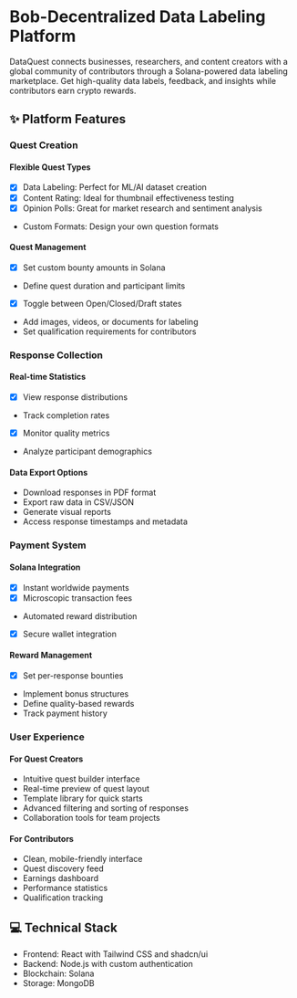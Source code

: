 # Bob-Decentralized Data Labeling Platform
DataQuest connects businesses, researchers, and content creators with a global community of contributors through a Solana-powered data labeling marketplace. Get high-quality data labels, feedback, and insights while contributors earn crypto rewards.
## ✨ Platform Features
### Quest Creation
#### Flexible Quest Types
* [X] Data Labeling: Perfect for ML/AI dataset creation
* [X] Content Rating: Ideal for thumbnail effectiveness testing
* [X] Opinion Polls: Great for market research and sentiment analysis
* Custom Formats: Design your own question formats
#### Quest Management
* [X] Set custom bounty amounts in Solana
* Define quest duration and participant limits
* [X] Toggle between Open/Closed/Draft states
* Add images, videos, or documents for labeling
* Set qualification requirements for contributors
### Response Collection
#### Real-time Statistics
* [X] View response distributions
* Track completion rates
* [X] Monitor quality metrics
* Analyze participant demographics
#### Data Export Options
* Download responses in PDF format
* Export raw data in CSV/JSON
* Generate visual reports
* Access response timestamps and metadata
### Payment System
#### Solana Integration
* [X] Instant worldwide payments
* [X] Microscopic transaction fees
* Automated reward distribution
* [X] Secure wallet integration
#### Reward Management
* [X] Set per-response bounties
* Implement bonus structures
* Define quality-based rewards
* Track payment history
### User Experience
#### For Quest Creators
* Intuitive quest builder interface
* Real-time preview of quest layout
* Template library for quick starts
* Advanced filtering and sorting of responses
* Collaboration tools for team projects
#### For Contributors
* Clean, mobile-friendly interface
* Quest discovery feed
* Earnings dashboard
* Performance statistics
* Qualification tracking
## 💻 Technical Stack
* Frontend: React with Tailwind CSS and shadcn/ui
* Backend: Node.js with custom authentication
* Blockchain: Solana
* Storage: MongoDB
